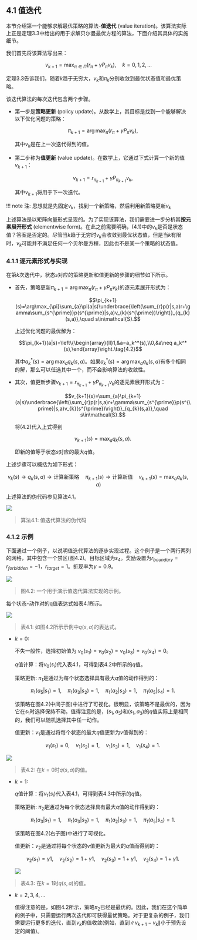 ## 4.1 值迭代

本节介绍第一个能够求解最优策略的算法-**值迭代** (value iteration)。该算法实际上正是定理$3.3$中给出的用于求解贝尔曼最优方程的算法，下面介绍其具体的实施细节。

我们首先将该算法写出来：

$$v_{k+1}=\max_{\pi\in\Pi}(r_{\pi}+\gamma P_{\pi}v_{k}),\quad k=0,1,2,\ldots$$

定理$3.3$告诉我们，随着$k$趋于无穷大，$v_k$和$\pi_k$分别收敛到最优状态值和最优策略。

该迭代算法的每次迭代包含两个步骤。

- 第一步是**策略更新** (policy update)。从数学上，其目标是找到一个能够解决以下优化问题的策略：

    $$\pi_{k+1}=\arg\max_\pi(r_\pi+\gamma P_\pi v_k),$$
    
    其中$v_k$是在上一次迭代得到的值。

- 第二步称为**值更新** (value update)。在数学上，它通过下式计算一个新的值$v_{k+1}$：

    $$v_{k+1}=r_{\pi_{k+1}}+\gamma P_{\pi_{k+1}}v_{k},\tag{4.1}$$
    
    其中$v_{k+1}$将用于下一次迭代。

!!! note
    注: 思想就是先固定$v_k$，找到一个新策略，然后利用新策略更新$v_k$

上述算法是以矩阵向量形式呈现的。为了实现该算法，我们需要进一步分析其**按元素展开形式** (elementwise form)。在此之前需要明确，$(4.1)$中的$v_k$是否是状态值？答案是否定的。尽管当$k$趋于无穷时$v_k$会收敛到最优状态值，但是当$k$有限时，$v_k$可能并不满足任何一个贝尔曼方程，因此也不是某一个策略的状态值。

### 4.1.1 逐元素形式与实现

在第$k$次迭代中，状态$s$对应的策略更新和值更新的步骤的细节如下所示。

- 首先，策略更新$\pi_{k+1}=\arg\max_\pi(r_\pi+\gamma P_\pi v_k)$的逐元素展开形式为：

    $$\pi_{k+1}(s)=\arg\max_{\pi}\sum_{a}\pi(a|s)\underbrace{\left(\sum_{r}p(r|s,a)r+\gamma\sum_{s^{\prime}}p(s^{\prime}|s,a)v_{k}(s^{\prime})\right)}_{q_{k}(s,a)},\quad s\in\mathcal{S}.$$

    上述优化问题的最优解为：

    $$\pi_{k+1}(a|s)=\left\{\begin{array}{ll}1,&a=a_k^*(s),\\0,&a\neq a_k^*(s),\end{array}\right.\tag{4.2}$$

    其中$a_k^*(s) = \arg\max_a q_k(s,a)$。如果$a_k^*(s) = \arg\max_a q_k(s,a)$有多个相同的解，那么可以任选其中一个，而不会影响算法的收敛性。

- 其次，值更新步骤$v_{k+1}=r_{\pi_{k+1}}+\gamma P_{\pi_{k+1}}v_{k}$的逐元素展开形式为：

    $$v_{k+1}(s)=\sum_{a}\pi_{k+1}(a|s)\underbrace{\left(\sum_{r}p(r|s,a)r+\gamma\sum_{s^{\prime}}p(s^{\prime}|s,a)v_{k}(s^{\prime})\right)}_{q_{k}(s,a)},\quad s\in\mathcal{S}.$$

    将$(4.2)$代入上式得到

    $$v_{k+1}(s)=\max_{a}q_{k}(s,a).$$

    即新的值等于状态$s$对应的最大$q$值。

上述步骤可以概括为如下形式：

$$v_k(s)\to q_k(s,a)\to\text{计算新策略}\quad\pi_{k+1}(s)\to\mathrm{计算新值}\quad v_{k+1}(s)=\max_aq_k(s,a)$$

上述算法的伪代码参见算法$4.1$。

 ![](../img/04/11.png)
 > 算法$4.1$: 值迭代算法的伪代码

### 4.1.2 示例

下面通过一个例子，以说明值迭代算法的逐步实现过程。这个例子是一个两行两列的网格，其中包含一个禁区(图4.2)。目标区域为$s_4$。奖励设置为$r_{boundary} = r_{forbidden} = −1，r_{target} = 1$。折现率为$\gamma= 0.9$。

 ![](../img/04/1.png)
 > 图$4.2$: 一个用于演示值迭代算法实现的示例。

每个状态-动作对的q值表达式如表4.1所示。

 ![](../img/04/2.png)
 > 表$4.1$: 如图$4.2$所示示例中$q(s, a)$的表达式。

- $k=0$:

    不失一般性，选择初始值为 $v_0(s_1) = v_0(s_2) = v_0(s_3) = v_0(s_4) = 0$。

    $q$值计算：将$v_0(s_i)$代入表$4.1$，可得到表$4.2$中所示的$q$值。

    策略更新: $\pi_1$是通过为每个状态选择具有最大$q$值的动作得到的：
    
    $$\pi_1(a_5|s_1) = 1, \quad \pi_1(a_3|s_2) = 1, \quad \pi_1(a_2|s_3) = 1, \quad \pi_1(a_5|s_4) = 1.$$

    该策略在图$4.2$(中间子图)中进行了可视化。很明显，该策略不是最优的，因为它在$s_1$时选择保持不动。值得注意的是，$(s_1,a_5)$和$(s_1,a_3)$的$q$值实际上是相同的，我们可以随机选择其中任一动作。
    
    值更新：$v_1$是通过将每个状态的最大$q$值更新为$v$值得到的：

    $$v_1(s_1) = 0, \quad v_1(s_2) = 1, \quad v_1(s_3) = 1, \quad v_1(s_4) = 1.$$

 ![](../img/04/3.png)
 > 表$4.2$: 在$k = 0$时$q(s,a)$的值。

- $k=1$:  

    $q$值计算：将$v_1(s_i)$代入表$4.1$，可得到表$4.3$中所示的$q$值。

    策略更新: $\pi_2$是通过为每个状态选择具有最大$q$值的动作得到的：

    $$\pi_1(a_3|s_1) = 1, \quad \pi_1(a_3|s_2) = 1, \quad \pi_1(a_2|s_3) = 1, \quad \pi_1(a_5|s_4) = 1.$$

    该策略在图$4.2$(右子图)中进行了可视化。

    值更新：$v_2$是通过将每个状态的$v$值更新为最大的$q$值而得到的：

    $$v_2(s_1) = \gamma 1, \quad v_2(s_2) = 1 + \gamma 1, \quad v_2(s_3) = 1 + \gamma 1, \quad v_2(s_4) = 1 + \gamma 1.$$

  ![](../img/04/4.png)
 > 表$4.3$: 在$k = 1$时$q(s,a)$的值。

- $k=2,3,4,...$

    值得注意的是，如图$4.2$所示，策略$\pi_2$已经是最优的。因此，我们在这个简单的例子中，只需要运行两次迭代即可获得最优策略。对于更复杂的例子，我们需要运行更多的迭代，直到$v_k$的值收敛(例如，直到$\|v_{k+1}-v_k\|$小于预先设定的阈值)。